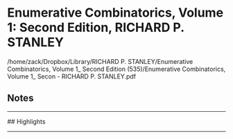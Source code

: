 # Enumerative Combinatorics, Volume 1: Second Edition, RICHARD P. STANLEY
/home/zack/Dropbox/Library/RICHARD P. STANLEY/Enumerative Combinatorics, Volume 1_ Second Edition (535)/Enumerative Combinatorics, Volume 1_ Secon - RICHARD P. STANLEY.pdf
## Notes
<hr>
## Highlights
<hr>
